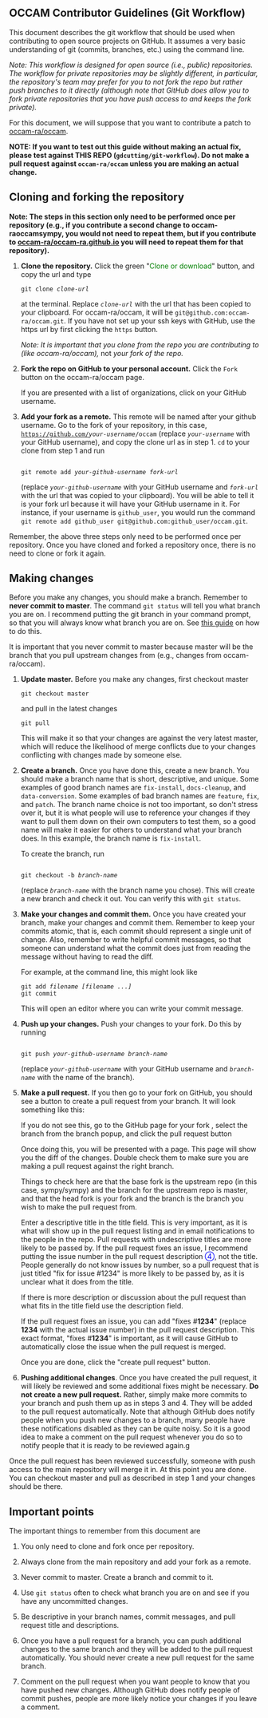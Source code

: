 ## OCCAM Contributor Guidelines (Git Workflow)

This document describes the git workflow that should be used when contributing
to open source projects on GitHub. It assumes a very basic understanding of
git (commits, branches, etc.) using the command line.

*Note: This workflow is designed for open source (i.e., public)
repositories. The workflow for private repositories may be slightly different,
in particular, the repository's team may prefer for you to not fork the repo
but rather push branches to it directly (although note that GitHub does allow
you to fork private repositories that you have push access to and keeps the
fork private).*

For this document, we will suppose that you want to contribute a patch to
[occam-ra/occam](https://github.com/occam-ra/occam).

**NOTE: If you want to test out this guide without making an
actual fix, please test against THIS REPO (`gdcutting/git-workflow`). Do not
make a pull request against `occam-ra/occam` unless you are making an actual
change.**

## Cloning and forking the repository

**Note: The steps in this section only need to be performed once per
repository (e.g., if you contribute a second change to occam-raoccamsympy, you would
not need to repeat them, but if you contribute to
[occam-ra/occam-ra.github.io](https://github.com/occam-ra/occam-ra.github.io) you will need to
repeat them for that repository).**

1. **Clone the repository.** Click the green "<font color="green">Clone or download</font>" button,
   and copy the url  and type

   <code>git clone <i>clone-url</i></code>

   at the terminal. Replace *`clone-url`* with the url that has been copied to
   your clipboard. For occam-ra/occam, it will be
   `git@github.com:occam-ra/occam.git`. If you have not set up your ssh keys with
   GitHub, use the https url by first clicking the `https` button.

   <!---
   <font color="blue">②</font>
   <font color="blue">③</font>.--->

   <!---![clone.png](clone.png)--->

   *Note: It is important that you clone from the repo you are contributing
   to (like occam-ra/occam),* not *your fork of the repo.*

2. **Fork the repo on GitHub to your personal account.** Click the `Fork`
   button on the occam-ra/occam page.

   <!---![fork.png](fork.png)--->

   If you are presented with a list of organizations, click on your GitHub
   username.

3. **Add your fork as a remote.** This remote will be named after your github
   username.  Go to the fork of your repository, in this case,
   <code>https://github.com/<i>your-username</i>/occam</code> (replace *`your-username`* with
   your GitHub username), and copy the clone url as in step 1. `cd` to your
   clone from step 1 and run

   <code>
   git remote add <i>your-github-username</i> <i>fork-url</i>
   </code>

   (replace *`your-github-username`* with your GitHub username and
   *`fork-url`* with the url that was copied to your clipboard). You will be
   able to tell it is your fork url because it will have your GitHub username
   in it. For instance, if your username is `github_user`, you would run the
   command `git remote add github_user git@github.com:github_user/occam.git`.

Remember, the above three steps only need to be performed once per
repository. Once you have cloned and forked a repository once, there is no
need to clone or fork it again.

## Making changes

Before you make any changes, you should make a branch. Remember to **never
commit to master**. The command `git status` will tell you what branch you are
on. I recommend putting the git branch in your command prompt, so that you
will always know what branch you are on. See
[this guide](http://stackoverflow.com/a/24716445/161801) on how to do this.

It is important that you never commit to master because master will be the
branch that you pull upstream changes from (e.g., changes from
occam-ra/occam).

1. **Update master.** Before you make any changes, first checkout master

   ```
   git checkout master
   ```

   and pull in the latest changes

   ```
   git pull
   ```

   This will make it so that your changes are against the very latest master,
   which will reduce the likelihood of merge conflicts due to your changes
   conflicting with changes made by someone else.

2. **Create a branch.** Once you have done this, create a new branch. You
   should make a branch name that is short, descriptive, and unique. Some
   examples of good branch names are `fix-install`, `docs-cleanup`, and
   `data-conversion`. Some examples of bad branch names are `feature`, `fix`,
   and `patch`. The branch name choice is not too important, so don't stress
   over it, but it is what people will use to reference your changes if they
   want to pull them down on their own computers to test them, so a good name
   will make it easier for others to understand what your branch does. In this
   example, the branch name is `fix-install`.

   To create the branch, run

   <code>
   git checkout -b <i>branch-name</i>
   </code>

   (replace *`branch-name`* with the branch name you chose). This will create a
   new branch and check it out. You can verify this with `git status`.

3. **Make your changes and commit them.** Once you have created your branch,
   make your changes and commit them. Remember to keep your commits atomic,
   that is, each commit should represent a single unit of change. Also,
   remember to write helpful commit messages, so that someone can understand
   what the commit does just from reading the message without having to read
   the diff.

   For example, at the command line, this might look like

   <pre><code>git add <i>filename [filename ...]</i>
   git commit
   </code></pre>

   This will open an editor where you can write your commit message.

4. **Push up your changes.**  Push your changes to your fork. Do this by
   running

   <code>
   git push <i>your-github-username</i> <i>branch-name</i>
   </code>

   (replace *`your-github-username`* with your GitHub username and
   *`branch-name`* with the name of the branch).

5. **Make a pull request.** If you then go to your fork on GitHub, you should
   see a button to create a pull request from your branch. It will look
   something like this:

   <!---![pull.png](pull.png)--->

   If you do not see this, go to the GitHub page for your fork , select the branch from the branch popup, and click the pull request button

   <!---
   <font color="blue">①</font>
   <font color="blue">②</font>
   <font color="blue">③</font>.
   --->

   <!---![pull2.png](pull2.png)--->

   Once doing this, you will be presented with a page. This page will show you
   the diff of the changes. Double check them to make sure you are making a
   pull request against the right branch.

   Things to check here are that the base fork is the upstream repo  (in this case, sympy/sympy) and the branch for the upstream repo is master, and that the head fork is your fork and the branch is the branch you wish to make the
   pull request from.

   <!---
   <font color="blue">①</font>
   <font color="blue">②</font>
   --->

   Enter a descriptive title in the title field.
   This is very important, as it is what will show up in the pull request
   listing and in email notifications to the people in the repo. Pull requests
   with undescriptive titles are more likely to be passed by. If the pull
   request fixes an issue, I recommend putting the issue number in the pull
   request description <font color="blue">④</font>, not the title. People
   generally do not know issues by number, so a pull request that is just
   titled "fix for issue #1234" is more likely to be passed by, as it is
   unclear what it does from the title.

   <!--- <font color="blue">③</font>--->

   If there is more description or discussion about the pull request than
   what fits in the title field use the description field.

   <!---<font
   color="blue">④</font>.--->

   If the pull request fixes an issue, you can add "fixes #**1234**" (replace
   **1234** with the actual issue number) in the pull request description. This exact format, "fixes #**1234**" is important, as it will cause GitHub to automatically close the issue when the pull request
   is merged.

   <!---<font
   color="blue">④</font>--->

   Once you are done, click the "create pull request" button.

   <!--- <font
   color="blue">⑤</font>.

   ![pull3.png](pull3.png)--->

6. **Pushing additional changes**. Once you have created the pull request, it
   will likely be reviewed and some additional fixes might be necessary. **Do
   not create a new pull request.** Rather, simply make more commits to your
   branch and push them up as in steps 3 and 4. They will be added to the pull
   request automatically. Note that although GitHub does notify people when
   you push new changes to a branch, many people have these notifications
   disabled as they can be quite noisy. So it is a good idea to make a comment
   on the pull request whenever you do so to notify people that it is ready to
   be reviewed again.g

Once the pull request has been reviewed successfully, someone with push access
to the main repository will merge it in. At this point you are done. You can
checkout master and pull as described in step 1 and your changes should be
there.

## Important points

The important things to remember from this document are

1. You only need to clone and fork once per repository.

2. Always clone from the main repository and add your fork as a remote.

3. Never commit to master. Create a branch and commit to it.

4. Use `git status` often to check what branch you are on and see if you have
   any uncommitted changes.

5. Be descriptive in your branch names, commit messages, and pull request
   title and descriptions.

6. Once you have a pull request for a branch, you can push additional changes
   to the same branch and they will be added to the pull request
   automatically. You should never create a new pull request for the same
   branch.

7. Comment on the pull request when you want people to know that you have
   pushed new changes. Although GitHub does notify people of commit pushes,
   people are more likely notice your changes if you leave a comment.
